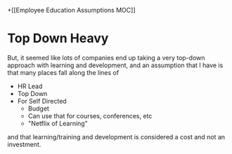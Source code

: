 +[[Employee Education Assumptions MOC]]

# Top Down Heavy

But, it seemed like lots of companies end up taking a very top-down approach with learning and development, and an assumption that I have is that many places fall along the lines of

- HR Lead 
- Top Down 
- For Self Directed 
	- Budget 
	- Can use that for courses, conferences, etc
	- "Netflix of Learning"

and that learning/training and development is considered a cost and not an investment.
